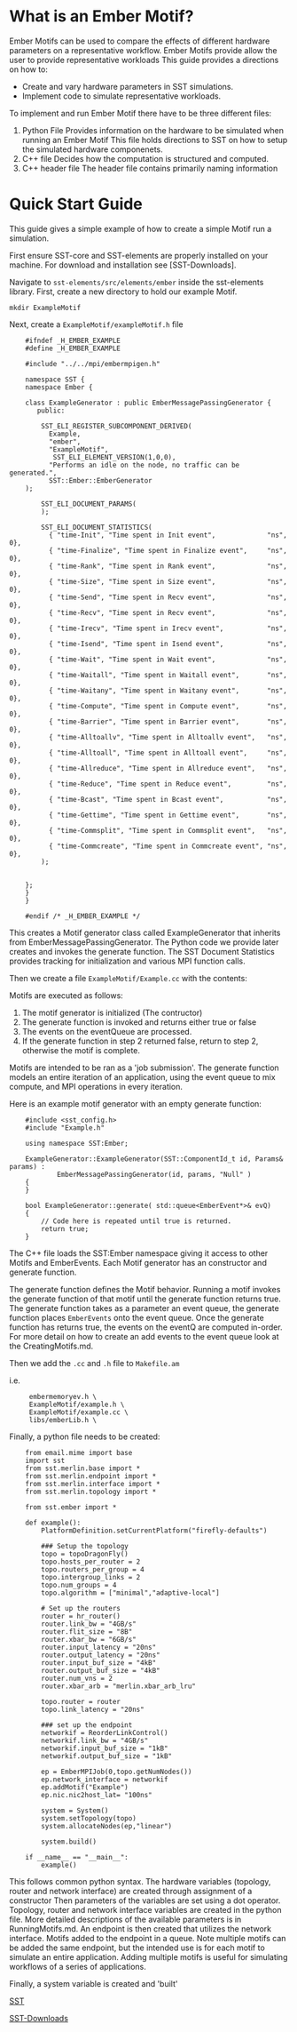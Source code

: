 # What is an Ember Motif?

Ember Motifs can be used to compare the effects of different hardware parameters on a representative workflow.
Ember Motifs provide allow the user to provide representative workloads
This guide provides a directions on how to:

*   Create and vary hardware parameters in SST simulations.
*   Implement code to simulate representative workloads.

To implement and run Ember Motif there have to be three different files:

1.  Python File
    Provides information on the hardware to be simulated when running an Ember Motif
    This file holds directions to SST on how to setup the simulated hardware componenets.
2.  C++ file
    Decides how the computation is structured and computed.
3.  C++ header file
    The header file contains primarily naming information

# Quick Start Guide

This guide gives a simple example of how to create a simple Motif run a simulation.

First ensure SST-core and SST-elements are properly installed on your machine. For download and installation see [SST-Downloads].

Navigate to `sst-elements/src/elements/ember` inside the sst-elements library.
First, create a new directory to hold our example Motif.

`mkdir ExampleMotif`

Next, create a `ExampleMotif/exampleMotif.h` file
```
    #ifndef _H_EMBER_EXAMPLE
    #define _H_EMBER_EXAMPLE

    #include "../../mpi/embermpigen.h"

    namespace SST {
    namespace Ember {

    class ExampleGenerator : public EmberMessagePassingGenerator {
       public:

        SST_ELI_REGISTER_SUBCOMPONENT_DERIVED(
          Example,
          "ember",
          "ExampleMotif",
           SST_ELI_ELEMENT_VERSION(1,0,0),
          "Performs an idle on the node, no traffic can be generated.",
          SST::Ember::EmberGenerator
    );

        SST_ELI_DOCUMENT_PARAMS(
        );

        SST_ELI_DOCUMENT_STATISTICS(
          { "time-Init", "Time spent in Init event",             "ns", 0},
          { "time-Finalize", "Time spent in Finalize event",     "ns", 0},
          { "time-Rank", "Time spent in Rank event",             "ns", 0},
          { "time-Size", "Time spent in Size event",             "ns", 0},
          { "time-Send", "Time spent in Recv event",             "ns", 0},
          { "time-Recv", "Time spent in Recv event",             "ns", 0},
          { "time-Irecv", "Time spent in Irecv event",           "ns", 0},
          { "time-Isend", "Time spent in Isend event",           "ns", 0},
          { "time-Wait", "Time spent in Wait event",             "ns", 0},
          { "time-Waitall", "Time spent in Waitall event",       "ns", 0},
          { "time-Waitany", "Time spent in Waitany event",       "ns", 0},
          { "time-Compute", "Time spent in Compute event",       "ns", 0},
          { "time-Barrier", "Time spent in Barrier event",       "ns", 0},
          { "time-Alltoallv", "Time spent in Alltoallv event",   "ns", 0},
          { "time-Alltoall", "Time spent in Alltoall event",     "ns", 0},
          { "time-Allreduce", "Time spent in Allreduce event",   "ns", 0},
          { "time-Reduce", "Time spent in Reduce event",         "ns", 0},
          { "time-Bcast", "Time spent in Bcast event",           "ns", 0},
          { "time-Gettime", "Time spent in Gettime event",       "ns", 0},
          { "time-Commsplit", "Time spent in Commsplit event",   "ns", 0},
          { "time-Commcreate", "Time spent in Commcreate event", "ns", 0},
        );

        
    };
    }
    }

    #endif /* _H_EMBER_EXAMPLE */
```
This creates a Motif generator class called ExampleGenerator that inherits from EmberMessagePassingGenerator. The Python code we provide later creates and invokes the generate function.
The SST Document Statistics provides tracking for initialization and various MPI function calls.

Then we create a file `ExampleMotif/Example.cc` with the contents:

Motifs are executed as follows:

1) The motif generator is initialized (The contructor)
2) The generate function is invoked and returns either true or false
3) The events on the eventQueue are processed.
4) If the generate function in step 2 returned false, return to step 2, otherwise the motif is complete.

Motifs are intended to be ran as a 'job submission'.
The generate function models an entire iteration of an application, using the event queue to mix compute, and MPI operations in every iteration.

Here is an example motif generator with an empty generate function:

```
    #include <sst_config.h>
    #include "Example.h"

    using namespace SST:Ember;
    
    ExampleGenerator::ExampleGenerator(SST::ComponentId_t id, Params& params) :
        	EmberMessagePassingGenerator(id, params, "Null" )
    {
    }

    bool ExampleGenerator::generate( std::queue<EmberEvent*>& evQ)
    { 
        // Code here is repeated until true is returned. 
        return true;
    }
```
The C++ file loads the SST:Ember namespace giving it access to other Motifs and EmberEvents. 
Each Motif generator has an constructor and generate function. 

The generate function defines the Motif behavior. Running a motif invokes the generate function of that motif until the generate function returns true. The generate function takes as a parameter an event queue, the generate function places `EmberEvents` onto the event queue.
Once the generate function has returns true, the events on the eventQ are computed in-order. For more detail on how to create an add events to the event queue look at the CreatingMotifs.md.

Then we add the `.cc` and `.h` file to `Makefile.am`

i.e.
```
     embermemoryev.h \
     ExampleMotif/example.h \
     ExampleMotif/example.cc \
     libs/emberLib.h \
```
Finally, a python file needs to be created:
```
    from email.mime import base
    import sst
    from sst.merlin.base import *
    from sst.merlin.endpoint import *
    from sst.merlin.interface import *
    from sst.merlin.topology import *

    from sst.ember import *

    def example():
        PlatformDefinition.setCurrentPlatform("firefly-defaults")

        ### Setup the topology
        topo = topoDragonFly()
        topo.hosts_per_router = 2
        topo.routers_per_group = 4
        topo.intergroup_links = 2
        topo.num_groups = 4
        topo.algorithm = ["minimal","adaptive-local"]

        # Set up the routers
        router = hr_router()
        router.link_bw = "4GB/s"
        router.flit_size = "8B"
        router.xbar_bw = "6GB/s"
        router.input_latency = "20ns"
        router.output_latency = "20ns"
        router.input_buf_size = "4kB"
        router.output_buf_size = "4kB"
        router.num_vns = 2
        router.xbar_arb = "merlin.xbar_arb_lru"

        topo.router = router
        topo.link_latency = "20ns"

        ### set up the endpoint
        networkif = ReorderLinkControl()
        networkif.link_bw = "4GB/s"
        networkif.input_buf_size = "1kB"
        networkif.output_buf_size = "1kB"

        ep = EmberMPIJob(0,topo.getNumNodes())
        ep.network_interface = networkif
        ep.addMotif("Example")
        ep.nic.nic2host_lat= "100ns"

        system = System()
        system.setTopology(topo)
        system.allocateNodes(ep,"linear")

        system.build()

    if __name__ == "__main__":
        example()
```
This follows common python syntax.
The hardware variables (topology, router and network interface) are created through assignment of a constructor
Then parameters of the variables are set using a dot operator.
Topology, router and network interface variables are created in the python file. More detailed descriptions of the available parameters is in RunningMotifs.md. 
An endpoint is then created that utilizes the network interface.
Motifs added to the endpoint in a queue. Note multiple motifs can be added the same endpoint, but the intended use is for each motif to simulate an entire application. Adding multiple motifs is useful for simulating workflows of a series of applications.

Finally, a system variable is created and 'built'

[SST](http://sst-simulator.org/)

[SST-Downloads](http://sst-simulator.org/SSTPages/SSTMainDownloads/)
